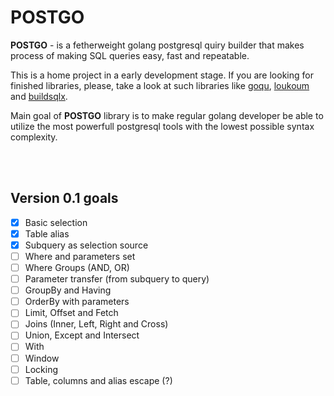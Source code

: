 # POSTGO

**POSTGO** - is a fetherweight golang postgresql quiry builder that makes process of making SQL queries easy, fast and repeatable. 

This is a home project in a early development stage. If you are looking for finished libraries, please, take a look at such libraries like [goqu](https://github.com/doug-martin/goqu), [loukoum](https://github.com/ulule/loukoum) and [buildsqlx](https://github.com/arthurkushman/buildsqlx).

Main goal of **POSTGO** library is to make regular golang developer be able to utilize the most powerfull postgresql tools with the lowest possible syntax complexity.

<br><br>

## Version 0.1 goals

- [x] Basic selection
- [x] Table alias
- [x] Subquery as selection source
- [ ] Where and parameters set
- [ ] Where Groups (AND, OR)
- [ ] Parameter transfer (from subquery to query)
- [ ] GroupBy and Having
- [ ] OrderBy with parameters
- [ ] Limit, Offset and Fetch
- [ ] Joins (Inner, Left, Right and Cross)
- [ ] Union, Except and Intersect
- [ ] With
- [ ] Window
- [ ] Locking
- [ ] Table, columns and alias escape (?)